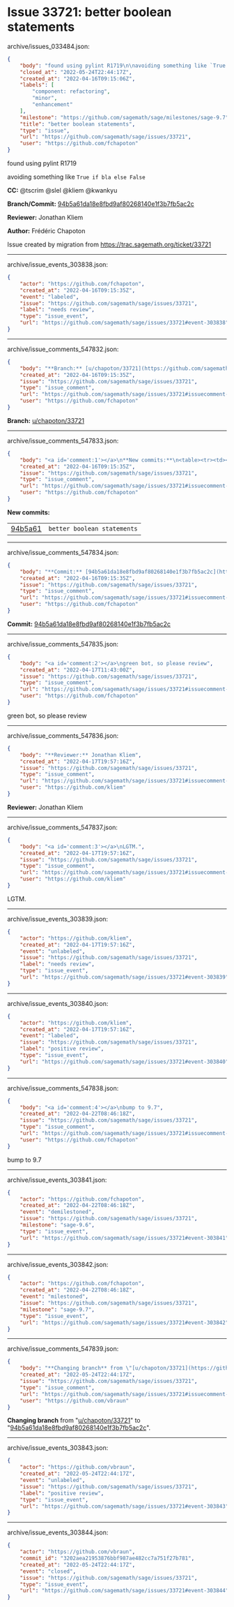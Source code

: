 # Issue 33721: better boolean statements

archive/issues_033484.json:
```json
{
    "body": "found using pylint R1719\n\navoiding something like `True if bla else False`\n\n**CC:**  @tscrim @slel @kliem @kwankyu\n\n**Branch/Commit:** [94b5a61da18e8fbd9af80268140e1f3b7fb5ac2c](https://github.com/sagemath/sagetrac-mirror/commit/94b5a61da18e8fbd9af80268140e1f3b7fb5ac2c)\n\n**Reviewer:** Jonathan Kliem\n\n**Author:** Fr\u00e9d\u00e9ric Chapoton\n\nIssue created by migration from https://trac.sagemath.org/ticket/33721\n\n",
    "closed_at": "2022-05-24T22:44:17Z",
    "created_at": "2022-04-16T09:15:06Z",
    "labels": [
        "component: refactoring",
        "minor",
        "enhancement"
    ],
    "milestone": "https://github.com/sagemath/sage/milestones/sage-9.7",
    "title": "better boolean statements",
    "type": "issue",
    "url": "https://github.com/sagemath/sage/issues/33721",
    "user": "https://github.com/fchapoton"
}
```
found using pylint R1719

avoiding something like `True if bla else False`

**CC:**  @tscrim @slel @kliem @kwankyu

**Branch/Commit:** [94b5a61da18e8fbd9af80268140e1f3b7fb5ac2c](https://github.com/sagemath/sagetrac-mirror/commit/94b5a61da18e8fbd9af80268140e1f3b7fb5ac2c)

**Reviewer:** Jonathan Kliem

**Author:** Frédéric Chapoton

Issue created by migration from https://trac.sagemath.org/ticket/33721





---

archive/issue_events_303838.json:
```json
{
    "actor": "https://github.com/fchapoton",
    "created_at": "2022-04-16T09:15:35Z",
    "event": "labeled",
    "issue": "https://github.com/sagemath/sage/issues/33721",
    "label": "needs review",
    "type": "issue_event",
    "url": "https://github.com/sagemath/sage/issues/33721#event-303838"
}
```



---

archive/issue_comments_547832.json:
```json
{
    "body": "**Branch:** [u/chapoton/33721](https://github.com/sagemath/sagetrac-mirror/tree/u/chapoton/33721)",
    "created_at": "2022-04-16T09:15:35Z",
    "issue": "https://github.com/sagemath/sage/issues/33721",
    "type": "issue_comment",
    "url": "https://github.com/sagemath/sage/issues/33721#issuecomment-547832",
    "user": "https://github.com/fchapoton"
}
```

**Branch:** [u/chapoton/33721](https://github.com/sagemath/sagetrac-mirror/tree/u/chapoton/33721)



---

archive/issue_comments_547833.json:
```json
{
    "body": "<a id='comment:1'></a>\n**New commits:**\n<table><tr><td><a href=\"https://github.com/sagemath/sagetrac-mirror/commit/94b5a61da18e8fbd9af80268140e1f3b7fb5ac2c\">94b5a61</a></td><td><code>better boolean statements</code></td></tr></table>\n",
    "created_at": "2022-04-16T09:15:35Z",
    "issue": "https://github.com/sagemath/sage/issues/33721",
    "type": "issue_comment",
    "url": "https://github.com/sagemath/sage/issues/33721#issuecomment-547833",
    "user": "https://github.com/fchapoton"
}
```

<a id='comment:1'></a>
**New commits:**
<table><tr><td><a href="https://github.com/sagemath/sagetrac-mirror/commit/94b5a61da18e8fbd9af80268140e1f3b7fb5ac2c">94b5a61</a></td><td><code>better boolean statements</code></td></tr></table>




---

archive/issue_comments_547834.json:
```json
{
    "body": "**Commit:** [94b5a61da18e8fbd9af80268140e1f3b7fb5ac2c](https://github.com/sagemath/sagetrac-mirror/commit/94b5a61da18e8fbd9af80268140e1f3b7fb5ac2c)",
    "created_at": "2022-04-16T09:15:35Z",
    "issue": "https://github.com/sagemath/sage/issues/33721",
    "type": "issue_comment",
    "url": "https://github.com/sagemath/sage/issues/33721#issuecomment-547834",
    "user": "https://github.com/fchapoton"
}
```

**Commit:** [94b5a61da18e8fbd9af80268140e1f3b7fb5ac2c](https://github.com/sagemath/sagetrac-mirror/commit/94b5a61da18e8fbd9af80268140e1f3b7fb5ac2c)



---

archive/issue_comments_547835.json:
```json
{
    "body": "<a id='comment:2'></a>\ngreen bot, so please review",
    "created_at": "2022-04-17T11:43:00Z",
    "issue": "https://github.com/sagemath/sage/issues/33721",
    "type": "issue_comment",
    "url": "https://github.com/sagemath/sage/issues/33721#issuecomment-547835",
    "user": "https://github.com/fchapoton"
}
```

<a id='comment:2'></a>
green bot, so please review



---

archive/issue_comments_547836.json:
```json
{
    "body": "**Reviewer:** Jonathan Kliem",
    "created_at": "2022-04-17T19:57:16Z",
    "issue": "https://github.com/sagemath/sage/issues/33721",
    "type": "issue_comment",
    "url": "https://github.com/sagemath/sage/issues/33721#issuecomment-547836",
    "user": "https://github.com/kliem"
}
```

**Reviewer:** Jonathan Kliem



---

archive/issue_comments_547837.json:
```json
{
    "body": "<a id='comment:3'></a>\nLGTM.",
    "created_at": "2022-04-17T19:57:16Z",
    "issue": "https://github.com/sagemath/sage/issues/33721",
    "type": "issue_comment",
    "url": "https://github.com/sagemath/sage/issues/33721#issuecomment-547837",
    "user": "https://github.com/kliem"
}
```

<a id='comment:3'></a>
LGTM.



---

archive/issue_events_303839.json:
```json
{
    "actor": "https://github.com/kliem",
    "created_at": "2022-04-17T19:57:16Z",
    "event": "unlabeled",
    "issue": "https://github.com/sagemath/sage/issues/33721",
    "label": "needs review",
    "type": "issue_event",
    "url": "https://github.com/sagemath/sage/issues/33721#event-303839"
}
```



---

archive/issue_events_303840.json:
```json
{
    "actor": "https://github.com/kliem",
    "created_at": "2022-04-17T19:57:16Z",
    "event": "labeled",
    "issue": "https://github.com/sagemath/sage/issues/33721",
    "label": "positive review",
    "type": "issue_event",
    "url": "https://github.com/sagemath/sage/issues/33721#event-303840"
}
```



---

archive/issue_comments_547838.json:
```json
{
    "body": "<a id='comment:4'></a>\nbump to 9.7",
    "created_at": "2022-04-22T08:46:18Z",
    "issue": "https://github.com/sagemath/sage/issues/33721",
    "type": "issue_comment",
    "url": "https://github.com/sagemath/sage/issues/33721#issuecomment-547838",
    "user": "https://github.com/fchapoton"
}
```

<a id='comment:4'></a>
bump to 9.7



---

archive/issue_events_303841.json:
```json
{
    "actor": "https://github.com/fchapoton",
    "created_at": "2022-04-22T08:46:18Z",
    "event": "demilestoned",
    "issue": "https://github.com/sagemath/sage/issues/33721",
    "milestone": "sage-9.6",
    "type": "issue_event",
    "url": "https://github.com/sagemath/sage/issues/33721#event-303841"
}
```



---

archive/issue_events_303842.json:
```json
{
    "actor": "https://github.com/fchapoton",
    "created_at": "2022-04-22T08:46:18Z",
    "event": "milestoned",
    "issue": "https://github.com/sagemath/sage/issues/33721",
    "milestone": "sage-9.7",
    "type": "issue_event",
    "url": "https://github.com/sagemath/sage/issues/33721#event-303842"
}
```



---

archive/issue_comments_547839.json:
```json
{
    "body": "**Changing branch** from \"[u/chapoton/33721](https://github.com/sagemath/sagetrac-mirror/tree/u/chapoton/33721)\" to \"[94b5a61da18e8fbd9af80268140e1f3b7fb5ac2c](https://github.com/sagemath/sagetrac-mirror/commit/94b5a61da18e8fbd9af80268140e1f3b7fb5ac2c)\".",
    "created_at": "2022-05-24T22:44:17Z",
    "issue": "https://github.com/sagemath/sage/issues/33721",
    "type": "issue_comment",
    "url": "https://github.com/sagemath/sage/issues/33721#issuecomment-547839",
    "user": "https://github.com/vbraun"
}
```

**Changing branch** from "[u/chapoton/33721](https://github.com/sagemath/sagetrac-mirror/tree/u/chapoton/33721)" to "[94b5a61da18e8fbd9af80268140e1f3b7fb5ac2c](https://github.com/sagemath/sagetrac-mirror/commit/94b5a61da18e8fbd9af80268140e1f3b7fb5ac2c)".



---

archive/issue_events_303843.json:
```json
{
    "actor": "https://github.com/vbraun",
    "created_at": "2022-05-24T22:44:17Z",
    "event": "unlabeled",
    "issue": "https://github.com/sagemath/sage/issues/33721",
    "label": "positive review",
    "type": "issue_event",
    "url": "https://github.com/sagemath/sage/issues/33721#event-303843"
}
```



---

archive/issue_events_303844.json:
```json
{
    "actor": "https://github.com/vbraun",
    "commit_id": "3202aea21953876bbf987ae482cc7a751f27b781",
    "created_at": "2022-05-24T22:44:17Z",
    "event": "closed",
    "issue": "https://github.com/sagemath/sage/issues/33721",
    "type": "issue_event",
    "url": "https://github.com/sagemath/sage/issues/33721#event-303844"
}
```
